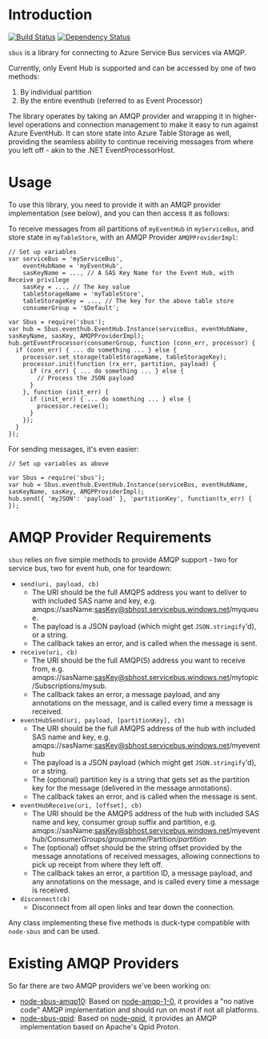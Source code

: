 Introduction
============

[![Build Status](https://secure.travis-ci.org/jmspring/node-sbus.png?branch=master)](https://travis-ci.org/jmspring/node-sbus)
[![Dependency Status](https://david-dm.org/jmspring/node-sbus.png)](https://david-dm.org/jmspring/node-sbus)

`sbus` is a library for connecting to Azure Service Bus services via AMQP.

Currently, only Event Hub is supported and can be accessed by one of two methods:

1. By individual partition
2. By the entire eventhub (referred to as Event Processor)

The library operates by taking an AMQP provider and wrapping it in higher-level operations and connection management
to make it easy to run against Azure EventHub.  It can store state into Azure Table Storage as well, providing the seamless
ability to continue receiving messages from where you left off - akin to the .NET EventProcessorHost.

Usage
=====

To use this library, you need to provide it with an AMQP provider implementation (see below), and you can then access it as follows:

To receive messages from all partitions of `myEventHub` in `myServiceBus`, and store state in `myTableStore`, with an AMQP Provider `AMQPProviderImpl`:

    // Set up variables
    var serviceBus = 'myServiceBus',
        eventHubName = 'myEventHub',
        sasKeyName = ..., // A SAS Key Name for the Event Hub, with Receive privilege
        sasKey = ..., // The key value
        tableStorageName = 'myTableStore',
        tableStorageKey = ..., // The key for the above table store
        consumerGroup = '$Default';

    var Sbus = require('sbus');
    var hub = Sbus.eventhub.EventHub.Instance(serviceBus, eventHubName, sasKeyName, sasKey, AMQPProviderImpl);
    hub.getEventProcessor(consumerGroup, function (conn_err, processor) {
      if (conn_err) { ... do something ... } else {
        processor.set_storage(tableStorageName, tableStorageKey);
        processor.init(function (rx_err, partition, payload) {
          if (rx_err) { ... do something ... } else {
            // Process the JSON payload
          }
        }, function (init_err) {
          if (init_err) { ... do something ... } else {
            processor.receive();
          }
        });
      }
    });

For sending messages, it's even easier:

    // Set up variables as above

    var Sbus = require('sbus');
    var hub = Sbus.eventhub.EventHub.Instance(serviceBus, eventHubName, sasKeyName, sasKey, AMQPProviderImpl);
    hub.send({ 'myJSON': 'payload' }, 'partitionKey', function(tx_err) { });

AMQP Provider Requirements
==========================

`sbus` relies on five simple methods to provide AMQP support - two for service bus, two for event hub, one for teardown:

* `send(uri, payload, cb)`
  * The URI should be the full AMQPS address you want to deliver to with included SAS name and key,
    e.g. amqps://sasName:sasKey@sbhost.servicebus.windows.net/myqueue.
  * The payload is a JSON payload (which might get `JSON.stringify`'d), or a string.
  * The callback takes an error, and is called when the message is sent.
* `receive(uri, cb)`
  * The URI should be the full AMQP(S) address you want to receive from, e.g. amqps://sasName:sasKey@sbhost.servicebus.windows.net/mytopic/Subscriptions/mysub.
  * The callback takes an error, a message payload, and any annotations on the message, and is called every time a message
    is received.
* `eventHubSend(uri, payload, [partitionKey], cb)`
  * The URI should be the full AMQPS address of the hub with included SAS name and key,
    e.g. amqps://sasName:sasKey@sbhost.servicebus.windows.net/myeventhub
  * The payload is a JSON payload (which might get `JSON.stringify`'d), or a string.
  * The (optional) partition key is a string that gets set as the partition key for the message (delivered in the
    message annotations).
  * The callback takes an error, and is called when the message is sent.
* `eventHubReceive(uri, [offset], cb)`
  * The URI should be the AMQPS address of the hub with included SAS name and key, consumer group suffix and partition,
    e.g. amqps://sasName:sasKey@sbhost.servicebus.windows.net/myeventhub/ConsumerGroups/_groupname_/Partition/_partition_
  * The (optional) offset should be the string offset provided by the message annotations of received messages, allowing
    connections to pick up receipt from where they left off.
  * The callback takes an error, a partition ID, a message payload, and any annotations on the message, and is called every time a message
    is received.
* `disconnect(cb)`
  * Disconnect from all open links and tear down the connection.

Any class implementing these five methods is duck-type compatible with `node-sbus` and can be used.

Existing AMQP Providers
=======================

So far there are two AMQP providers we've been working on:

* [node-sbus-amqp10](https://github.com/noodlefrenzy/node-sbus-amqp10): Based on [node-amqp-1-0](https://github.com/noodlefrenzy/node-amqp-1-0),
  it provides a "no native code" AMQP implementation and should run on most if not all platforms.
* [node-sbus-qpid](https://github.com/noodlefrenzy/node-sbus-qpid): Based on [node-qpid](https://github.com/jmspring/node-qpid),
  it provides an AMQP implementation based on Apache's Qpid Proton.

